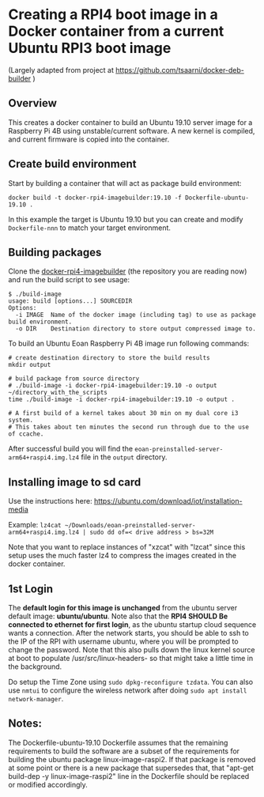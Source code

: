 
# Creating a RPI4 boot image in a Docker container from a current Ubuntu RPI3 boot image

(Largely adapted from project at https://github.com/tsaarni/docker-deb-builder )

## Overview

This creates a docker container to build an Ubuntu 19.10 server image for a Raspberry Pi 4B using unstable/current software.
A new kernel is compiled, and current firmware is copied into the container.

## Create build environment

Start by building a container that will act as package build environment:

    docker build -t docker-rpi4-imagebuilder:19.10 -f Dockerfile-ubuntu-19.10 .

In this example the target is Ubuntu 19.10 but you can create and
modify `Dockerfile-nnn` to match your target environment.

## Building packages

Clone the
[docker-rpi4-imagebuilder](https://github.com/satmandu/docker-rpi4-imagebuilder)
(the repository you are reading now) and run the build script to see
usage:

    $ ./build-image
    usage: build [options...] SOURCEDIR
    Options:
      -i IMAGE  Name of the docker image (including tag) to use as package build environment.
      -o DIR    Destination directory to store output compressed image to.

To build an Ubuntu Eoan Raspberry Pi 4B image run following commands:

    # create destination directory to store the build results
    mkdir output

    # build package from source directory
    # ./build-image -i docker-rpi4-imagebuilder:19.10 -o output ~/directory_with_the_scripts
    time ./build-image -i docker-rpi4-imagebuilder:19.10 -o output .
    
    # A first build of a kernel takes about 30 min on my dual core i3 system.
    # This takes about ten minutes the second run through due to the use of ccache.



After successful build you will find the `eoan-preinstalled-server-arm64+raspi4.img.lz4` file in the `output`
directory.

## Installing image to sd card

Use the instructions here: https://ubuntu.com/download/iot/installation-media

Example: ```lz4cat ~/Downloads/eoan-preinstalled-server-arm64+raspi4.img.lz4 | sudo dd of=< drive address > bs=32M ```

Note that you want to replace instances of "xzcat" with "lzcat" since this setup uses the much faster lz4 to compress the images created in the docker container.

## 1st Login
The **default login for this image is unchanged** from the ubuntu server default image: **ubuntu/ubuntu**.
Note also that the **RPI4 SHOULD Be connected to ethernet for first login**, as the ubuntu startup cloud sequence wants a connection.
After the network starts, you should be able to ssh to the IP of the RPI with username ubuntu, where you will be prompted to change the password. Note that this also pulls down the linux kernel source at boot to populate /usr/src/linux-headers-  so that might take a little time in the background.

Do setup the Time Zone using ```sudo dpkg-reconfigure tzdata```. You can also use ```nmtui``` to configure the wireless network after doing ```sudo apt install network-manager```.



## Notes:

The Dockerfile-ubuntu-19.10 Dockerfile assumes that the remaining requirements to build the software are a subset of the requirements for building the ubuntu package linux-image-raspi2. If that package is removed at some point or there is a new package that supersedes that, that "apt-get build-dep -y linux-image-raspi2" line in the Dockerfile should be replaced or modified accordingly.
